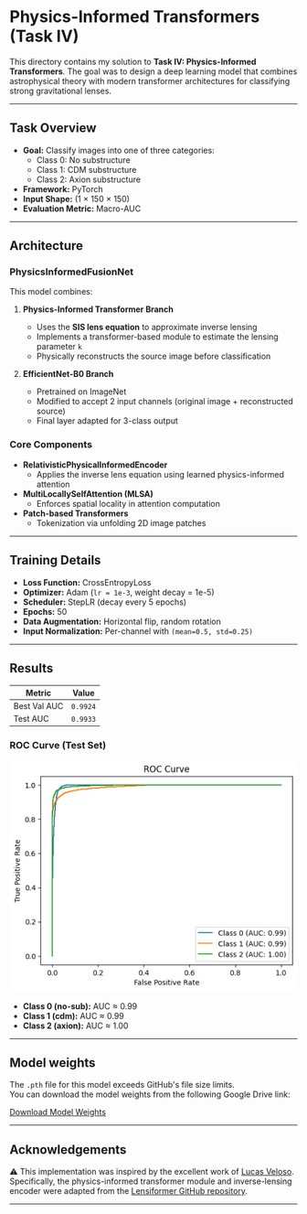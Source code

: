 # Physics-Informed Transformers (Task IV)

This directory contains my solution to **Task IV: Physics-Informed Transformers**. The goal was to design a deep learning model that combines astrophysical theory with modern transformer architectures for classifying strong gravitational lenses.

---

## Task Overview

- **Goal:** Classify images into one of three categories:
  - Class 0: No substructure
  - Class 1: CDM substructure
  - Class 2: Axion substructure
- **Framework:** PyTorch
- **Input Shape:** (1 × 150 × 150)
- **Evaluation Metric:** Macro-AUC

--- 

## Architecture

### PhysicsInformedFusionNet

This model combines:
1. **Physics-Informed Transformer Branch**
   - Uses the **SIS lens equation** to approximate inverse lensing
   - Implements a transformer-based module to estimate the lensing parameter `k`
   - Physically reconstructs the source image before classification

2. **EfficientNet-B0 Branch**
   - Pretrained on ImageNet
   - Modified to accept 2 input channels (original image + reconstructed source)
   - Final layer adapted for 3-class output

### Core Components

- **RelativisticPhysicalInformedEncoder**
  - Applies the inverse lens equation using learned physics-informed attention
- **MultiLocallySelfAttention (MLSA)**
  - Enforces spatial locality in attention computation
- **Patch-based Transformers**
  - Tokenization via unfolding 2D image patches

---

## Training Details

- **Loss Function:** CrossEntropyLoss
- **Optimizer:** Adam (`lr = 1e-3`, weight decay = 1e-5)
- **Scheduler:** StepLR (decay every 5 epochs)
- **Epochs:** 50
- **Data Augmentation:** Horizontal flip, random rotation
- **Input Normalization:** Per-channel with `(mean=0.5, std=0.25)`

---

## Results

| Metric       | Value     |
|--------------|-----------|
| Best Val AUC | `0.9924`  |
| Test AUC     | `0.9933`  |

### ROC Curve (Test Set)

![ROC Curve](results.png)

- **Class 0 (no-sub):** AUC ≈ 0.99
- **Class 1 (cdm):** AUC ≈ 0.99
- **Class 2 (axion):** AUC ≈ 1.00

---

## Model weights

The `.pth` file for this model exceeds GitHub's file size limits.  
You can download the model weights from the following Google Drive link:  

[Download Model Weights](https://drive.google.com/file/d/1DK-f1eRkcZxUe6KEeewP5K--mECwXyyi/view?usp=sharing)

---

## Acknowledgements

⚠️ This implementation was inspired by the excellent work of [Lucas Veloso](https://medium.com/@lucas.jose.veloso.de.souza/lensiformer-a-relativistic-physics-informed-vision-transformer-architecture-for-dark-matter-a119f6d0dc0d).  
Specifically, the physics-informed transformer module and inverse-lensing encoder were adapted from the [Lensiformer GitHub repository](https://github.com/ML4SCI/DeepLense/tree/main/Physics_Informed_Transformers_For_Dark-Matter_Morphology_Lucas_Jose).

---
